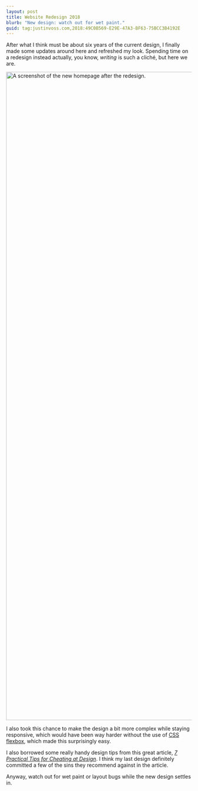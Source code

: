 ```yaml
---
layout: post
title: Website Redesign 2018
blurb: "New design: watch out for wet paint."
guid: tag:justinvoss.com,2018:49C0B569-E29E-47A3-BF63-75BCC3B4192E
---
```


After what I think must be about six years of the current design, I finally made some updates around here and refreshed my look. Spending time on a redesign instead actually, you know, _writing_ is such a clich&#233;, but here we are.

<div class="blockimage">
<img width="2460" height="1756"
  src="/static/post_assets/2018-03-04-website-redesign/2018-redesign-homepage.png"
  alt="A screenshot of the new homepage after the redesign."
  title="" />
</div>

I also took this chance to make the design a bit more complex while staying responsive, which would have been way harder without the use of [CSS flexbox][flexbox], which made this surprisingly easy.

[flexbox]: https://developer.mozilla.org/en-US/docs/Web/CSS/CSS_Flexible_Box_Layout/Basic_Concepts_of_Flexbox

I also borrowed some really handy design tips from this great article, _[7 Practical Tips for Cheating at Design][design]_. I think my last design definitely committed a few of the sins they recommend against in the article.

[design]: https://medium.com/refactoring-ui/7-practical-tips-for-cheating-at-design-40c736799886

Anyway, watch out for wet paint or layout bugs while the new design settles in.
